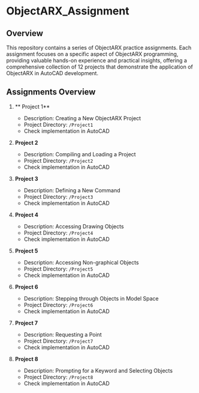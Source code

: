# ObjectARX_Assignment
## Overview
 
This repository contains a series of ObjectARX practice assignments. Each assignment focuses on a specific aspect of ObjectARX programming, providing valuable hands-on experience and practical insights, offering a comprehensive collection of 12 projects that demonstrate the application of ObjectARX in AutoCAD development. 
## Assignments Overview
 
1. ** Project 1**
   - Description: Creating a New ObjectARX Project
   - Project Directory: `/Project1`
   - Check implementation in AutoCAD
 
2. **Project 2**
   - Description: Compiling and Loading a Project
   - Project Directory: `/Project2`
   - Check implementation in AutoCAD
 
3. **Project 3**
   - Description: Defining a New Command
   - Project Directory: `/Project3`
   - Check implementation in AutoCAD
   
4. **Project 4**
   - Description: Accessing Drawing Objects
   - Project Directory: `/Project4`
   - Check implementation in AutoCAD
   
5. **Project 5**
   - Description: Accessing Non-graphical Objects
   - Project Directory: `/Project5`
   - Check implementation in AutoCAD
   
6. **Project 6**
   - Description: Stepping through Objects in Model Space
   - Project Directory: `/Project6`
   - Check implementation in AutoCAD
   
7. **Project 7**
   - Description: Requesting a Point
   - Project Directory: `/Project7`
   - Check implementation in AutoCAD
   
8. **Project 8**
   - Description: Prompting for a Keyword and Selecting Objects
   - Project Directory: `/Project8`
   - Check implementation in AutoCAD
   
